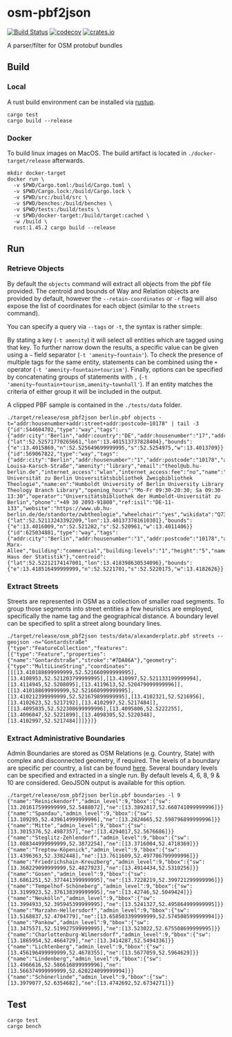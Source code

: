 # osm-pbf2json

[![Build Status](https://travis-ci.org/mkulke/osm-pbf2json.svg?branch=master)](https://travis-ci.org/mkulke/osm-pbf2json)
[![codecov](https://codecov.io/gh/mkulke/osm-pbf2json/branch/master/graph/badge.svg)](https://codecov.io/gh/mkulke/osm-pbf2json)
[![crates.io](https://img.shields.io/crates/v/osm_pbf2json.svg)](https://crates.io/crates/osm_pbf2json)

A parser/filter for OSM protobuf bundles

## Build

### Local

A rust build environment can be installed via [rustup](https://rustup.rs/).

```
cargo test
cargo build --release
```

### Docker

To build linux images on MacOS. The build artifact is located in `./docker-target/release` afterwards.

```
mkdir docker-target
docker run \
  -v $PWD/Cargo.toml:/build/Cargo.toml \
  -v $PWD/Cargo.lock:/build/Cargo.lock \
  -v $PWD/src:/build/src \
  -v $PWD/benches:/build/benches \
  -v $PWD/tests:/build/tests \
  -v $PWD/docker-target:/build/target:cached \
  -w /build \
  rust:1.45.2 cargo build --release
```

## Run

### Retrieve Objects

By default the `objects` command will extract all objects from the pbf file provided. The centroid and bounds of Way and Relation objects are provided by default, however the `--retain-coordinates` or `-r` flag will also expose the list of coordinates for each object (similar to the `streets` command).

You can specify a query via `--tags` or `-t`, the syntax is rather simple:

By stating a key (`-t amenity`) it will select all entities which are tagged using that key. To further narrow down the results, a specific value can be given using a `~` field separator (`-t 'amenity~fountain'`). To check the presence of multiple tags for the same entity, statements can be combined using the `+` operator (`-t 'amenity~fountain+tourism'`). Finally, options can be specified by concatenating groups of statements with `,` (`-t 'amenity~fountain+tourism,amenity~townhall'`). If an entity matches the criteria of either group it will be included in the output.

A clipped PBF sample is contained in the `./tests/data` folder.

```
./target/release/osm_pbf2json berlin.pbf objects -t="addr:housenumber+addr:street+addr:postcode~10178" | tail -3
{"id":544604702,"type":"way","tags":{"addr:city":"Berlin","addr:country":"DE","addr:housenumber":"17","addr:postcode":"10178","addr:street":"Sophienstraße","addr:suburb":"Mitte","building":"residential","heritage":"4","heritage:operator":"lda","lda:criteria":"Ensembleteil","ref:lda":"09080182"},"centroid":{"lat":52.52571770265661,"lon":13.401513737828404},"bounds":{"e":13.4015869,"n":52.525649699999995,"s":52.5254975,"w":13.4013709}}
{"id":569067822,"type":"way","tags":{"addr:city":"Berlin","addr:housenumber":"1","addr:postcode":"10178","addr:street":"Anna-Louisa-Karsch-Straße","amenity":"library","email":"theol@ub.hu-berlin.de","internet_access":"wlan","internet_access:fee":"no","name":"Humboldt-Universität zu Berlin Universitätsbibliothek Zweigbibliothek Theologie","name:en":"Humboldt University of Berlin University Library Theology Branch Library","opening_hours":"Mo-Fr 09:30-20:30; Sa 09:30-13:30","operator":"Universitätsbibliothek der Humboldt-Universität zu Berlin","phone":"+49 30 2093-91800","ref:isil":"DE-11-133","website":"https://www.ub.hu-berlin.de/de/standorte/zwbtheologie","wheelchair":"yes","wikidata":"Q73146656"},"centroid":{"lat":52.52113243392209,"lon":13.401373781610301},"bounds":{"e":13.4016009,"n":52.521282,"s":52.520961,"w":13.4011406}}
{"id":625034881,"type":"way","tags":{"addr:city":"Berlin","addr:housenumber":"1","addr:postcode":"10178","addr:street":"Karl-Marx-Allee","building":"commercial","building:levels":"1","height":"5","name":"Werkstatt Haus der Statistik"},"centroid":{"lat":52.52212174147001,"lon":13.418398630534096},"bounds":{"e":13.418516499999999,"n":52.5221701,"s":52.5220175,"w":13.4182626}}
```

### Extract Streets

Streets are represented in OSM as a collection of smaller road segments. To group those segments into street entities a few heuristics are employed, specifically the name tag and the geographical distance. A boundary level can be specified to split a street along boundary lines.

```
./target/release/osm_pbf2json tests/data/alexanderplatz.pbf streets --geojson -n="Gontardstraße" 
{"type":"FeatureCollection","features":[{"type":"Feature","properties":{"name":"Gontardstraße","stroke":"#7DA86A"},"geometry":{"type":"MultiLineString","coordinates":[[[13.410188699999999,52.521660999999995],[13.4108953,52.521203799999995],[13.410997,52.521133199999994],[13.4114945,52.5208095],[13.4119613,52.520479099999996]],[[13.410188699999999,52.521660999999995],[13.410212399999999,52.521679899999995],[13.4102321,52.5216956],[13.4102623,52.5217192],[13.4102997,52.5217484]],[[13.4095035,52.522308699999996],[13.4095806,52.5222255],[13.4096047,52.5221899],[13.4098305,52.5220348],[13.4102997,52.5217484]]]}}]}
```

### Extract Administrative Boundaries

Admin Boundaries are stored as OSM Relations (e.g. Country, State) with complex and disconnected geometry, if required. The levels of a boundary are specific per country, a list can be found [here](https://wiki.openstreetmap.org/wiki/Tag:boundary%3Dadministrative#10_admin_level_values_for_specific_countries). Several boundary levels can be specified and extracted in a single run. By default levels 4, 6, 8, 9 & 10 are considered. GeoJSON output is available for this option.

```
./target/release/osm_pbf2json berlin.pbf boundaries -l 9
{"name":"Reinickendorf","admin_level":9,"bbox":{"sw":[13.201617599999999,52.5488072],"ne":[13.3892817,52.660741099999996]}}
{"name":"Spandau","admin_level":9,"bbox":{"sw":[13.109295,52.439614999999996],"ne":[13.2824665,52.598796899999996]}}
{"name":"Mitte","admin_level":9,"bbox":{"sw":[13.3015376,52.4987357],"ne":[13.4294017,52.5676686]}}
{"name":"Steglitz-Zehlendorf","admin_level":9,"bbox":{"sw":[13.088344999999999,52.3872254],"ne":[13.3716004,52.4718369]}}
{"name":"Treptow-Köpenick","admin_level":9,"bbox":{"sw":[13.4396363,52.3382448],"ne":[13.7611609,52.497706799999996]}}
{"name":"Friedrichshain-Kreuzberg","admin_level":9,"bbox":{"sw":[13.368229099999999,52.4827923],"ne":[13.4914434,52.5310256]}}
{"name":"Gosen","admin_level":9,"bbox":{"sw":[13.6861251,52.377441399999995],"ne":[13.7228219,52.399721299999996]}}
{"name":"Tempelhof-Schöneberg","admin_level":9,"bbox":{"sw":[13.3199923,52.376138399999995],"ne":[13.42746,52.5049424]}}
{"name":"Neukölln","admin_level":9,"bbox":{"sw":[13.3994933,52.395945399999995],"ne":[13.5241327,52.495864999999995]}}
{"name":"Marzahn-Hellersdorf","admin_level":9,"bbox":{"sw":[13.5168837,52.4704779],"ne":[13.658503399999999,52.574508599999994]}}
{"name":"Pankow","admin_level":9,"bbox":{"sw":[13.3475571,52.519927599999995],"ne":[13.523022,52.675508699999995]}}
{"name":"Charlottenburg-Wilmersdorf","admin_level":9,"bbox":{"sw":[13.1865954,52.4664729],"ne":[13.3414287,52.5494336]}}
{"name":"Lichtenberg","admin_level":9,"bbox":{"sw":[13.456196499999999,52.4678355],"ne":[13.5677059,52.5964629]}}
{"name":"Lindenberg","admin_level":9,"bbox":{"sw":[13.4966616,52.586616899999996],"ne":[13.566374999999999,52.620224099999994]}}
{"name":"Schönerlinde","admin_level":9,"bbox":{"sw":[13.3979077,52.6354682],"ne":[13.4742692,52.6734271]}}
```

## Test

```
cargo test
cargo bench
```
